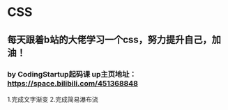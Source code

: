 # CSS
## 每天跟着b站的大佬学习一个css，努力提升自己，加油！
### by CodingStartup起码课  up主页地址：https://space.bilibili.com/451368848

1.完成文字渐变
2.完成简易瀑布流

